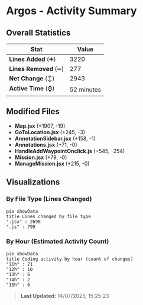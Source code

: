 # Argos - Activity Summary 

## Overall Statistics

| Stat                   | Value                                                             |
| ---------------------- | ----------------------------------------------------------------- |
| **Lines Added** (➕)   | 3220                                          |
| **Lines Removed** (➖) | 277                                        |
| **Net Change** (↕)    | 2943                |
| **Active Time** (⌚)   | 52 minutes |


## Modified Files
- **Map.jsx** (+1907, -19)
- **GoToLocation.jsx** (+245, -3)
- **AnnotationSidebar.jsx** (+158, -1)
- **Annotations.jsx** (+71, -0)
- **HandleAddWaypointOnclick.js** (+545, -254)
- **Mission.jsx** (+79, -0)
- **ManageMission.jsx** (+215, -0)

## Visualizations

### By File Type (Lines Changed)

```mermaid
pie showData
title Lines changed by file type
".jsx" : 2698
".js" : 799
```

### By Hour (Estimated Activity Count)

```mermaid
pie showData
title Coding activity by hour (count of changes)
"11h" : 21
"12h" : 10
"13h" : 6
"14h" : 2
"15h" : 6
```


> **Last Updated:** 14/07/2025, 15:25:23